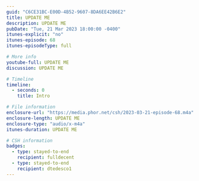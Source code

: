 ```yaml
---
guid: "C6CE31BC-E00D-4B52-9607-8DA6EE42B6E2"
title: UPDATE ME
description: UPDATE ME
pubDate: "Tue, 21 Mar 2023 18:00:00 -0400"
itunes-explicit: "no"
itunes-episode: 68
itunes-episodeType: full

# More info
youtube-full: UPDATE ME
discussion: UPDATE ME

# Timeline
timeline:
  - seconds: 0
    title: Intro

# File information
enclosure-url: "https://media.phor.net/csh/2023-03-21-episode-68.m4a"
enclosure-length: UPDATE ME
enclosure-type: "audio/x-m4a"
itunes-duration: UPDATE ME

# CSH information
badges:
  - type: stayed-to-end
    recipient: fulldecent
  - type: stayed-to-end
    recipient: dtedesco1
---
```


<!--

episode-file-name: 2023-03-21-episode-68
title: '''Auto audit?'''
description: '''In this episode, we discuss the exciting possibilities of AI in Final
  Cut Pro and touch upon contract audits using AI. We delve into automating reviews,
  patterns in bytecode, and features of Codespaces. A significant part of the discussion
  is focused on the intriguing potential of GPT-4 in code audits and comparing GPT-3
  and GPT-4 in creating a NEAR command line. An exciting new product, tbone.ai, is
  introduced towards the end.'''
youtube-full: https://youtu.be/R_eccOqeXns
discussion: https://twitter.com/fulldecent/status/1638442410492526592
timeline:
- seconds: 0
  title: Intro
- seconds: 37
  title: When will Final Cut Pro feature AI?
- seconds: 122
  title: Exploring contract audits with AI
- seconds: 391
  title: Could we automate reviews?
- seconds: 429
  title: Discussing patterns in bytecode
- seconds: 527
  title: Rum of the day
- seconds: 239
  title: 'Terminal task: Creating NEAR wallets'
- seconds: 775
  title: Introducing tbone.ai
badges:
- type: stayed-to-end
  recipient: dtedesco1
- type: stayed-to-end
  recipient: yodude38
- type: stayed-to-end
  recipient: '037'
- type: stayed-to-end
  recipient: t012n4d0


-->